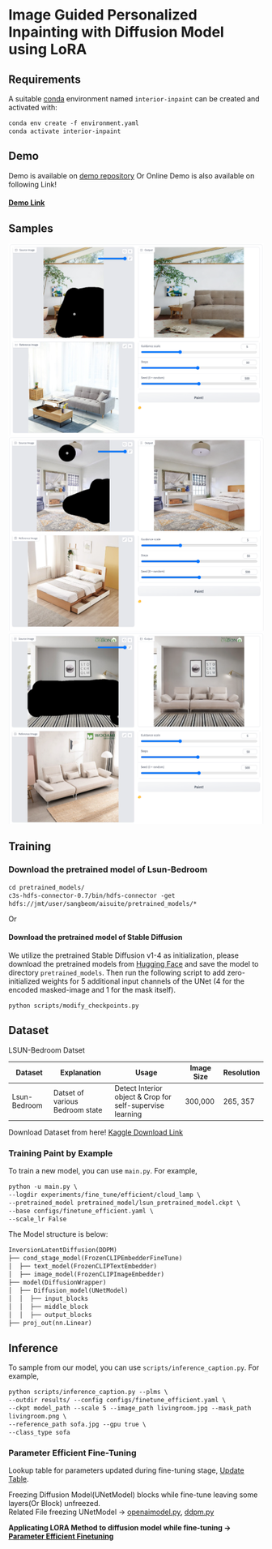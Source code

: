 # Image Guided Personalized Inpainting with Diffusion Model using LoRA

## Requirements
A suitable [conda](https://conda.io/) environment named `interior-inpaint` can be created
and activated with:

```
conda env create -f environment.yaml
conda activate interior-inpaint
```

## Demo
Demo is available on [demo repository](https://oss.navercorp.com/sangbeom-lim/image_editing_demo)
Or Online Demo is also available on following Link!
#### [Demo Link](http://kubeflow.aisuite.navercorp.com/port-expose/sangbeom/demo/interior_inpainting/)

## Samples
![Sample](figure/img_1.png)
![Sample](figure/img_2.png)
![Sample](figure/img_3.png)

## Training


### Download the pretrained model of Lsun-Bedroom
```
cd pretrained_models/
c3s-hdfs-connector-0.7/bin/hdfs-connector -get hdfs://jmt/user/sangbeom/aisuite/pretrained_models/*
```
Or
#### Download the pretrained model of Stable Diffusion
We utilize the pretrained Stable Diffusion v1-4 as initialization, please download the pretrained models from [Hugging Face](https://huggingface.co/CompVis/stable-diffusion-v-1-4-original) and save the model to directory `pretrained_models`. Then run the following script to add zero-initialized weights for 5 additional input channels of the UNet (4 for the encoded masked-image and 1 for the mask itself).
```
python scripts/modify_checkpoints.py
```

## Dataset
LSUN-Bedroom Datset

| Dataset       | Explanation | Usage | Image Size | Resolution |
|---------------|-------|-------|------------|------------|
| Lsun-Bedroom  | Datset of various Bedroom state  | Detect Interior object & Crop for self-supervise learning  |      300,000      |    265, 357        |

Download Dataset from here! [Kaggle Download Link](https://www.kaggle.com/datasets/jhoward/lsun_bedroom)

### Training Paint by Example
To train a new model, you can use `main.py`. For example,
```
python -u main.py \
--logdir experiments/fine_tune/efficient/cloud_lamp \
--pretrained_model pretrained_model/lsun_pretrained_model.ckpt \
--base configs/finetune_efficient.yaml \
--scale_lr False
```

The Model structure is below:
```
InversionLatentDiffusion(DDPM)
├── cond_stage_model(FrozenCLIPEmbedderFineTune)
│  ├── text_model(FrozenCLIPTextEmbedder)
│  ├── image_model(FrozenCLIPImageEmbedder)
├── model(DiffusionWrapper)
│  ├── Diffusion_model(UNetModel)
│  │  ├── input_blocks
│  │  ├── middle_block
│  │  ├── output_blocks
├── proj_out(nn.Linear)
```

## Inference

To sample from our model, you can use `scripts/inference_caption.py`. For example, 
```
python scripts/inference_caption.py --plms \
--outdir results/ --config configs/finetune_efficient.yaml \
--ckpt model_path --scale 5 --image_path livingroom.jpg --mask_path livingroom.png \
--reference_path sofa.jpg --gpu true \
--class_type sofa
```

### Parameter Efficient Fine-Tuning
Lookup table for parameters updated during fine-tuning stage,
[Update Table](https://samintern.atlassian.net/wiki/spaces/INTERSHIP/pages/24772621/Parameter+Efficient+Finetuning+Update+Ratio).

Freezing Diffusion Model(UNetModel) blocks while fine-tune leaving some layers(Or Block) unfreezed. \
Related File freezing UNetModel -> [openaimodel.py](ldm/modules/diffusionmodules/openaimodel.py), 
[ddpm.py](ldm/models/diffusion/ddpm.py)


**Applicating LORA Method to diffusion model while fine-tuning -> [Parameter Efficient Finetuning](https://github.com/SangbeomLim/Parameter-efficient-finetuning)**


